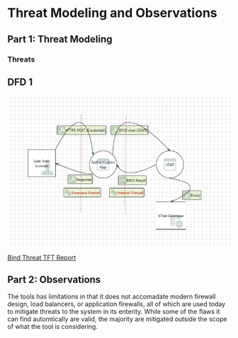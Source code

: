# Threat Modeling and Observations
## Part 1: Threat Modeling

<!--- Josh Bartels --->
### Threats

## DFD 1

![Bind Threat](https://github.com/bartelsjoshuac/SAPG/blob/main/images/BINDThreat.jpg)

[Bind Threat TFT Report](https://htmlpreview.github.io/?https://github.com/bartelsjoshuac/SAPG/blob/main/HTML_Files/BINDThreatReport.htm)

## Part 2: Observations

The tools has limitations in that it does not accomadate modern firewall design, load balancers, or application firewalls, all of which are used today to mitigate threats to the system in its enterity.  While some of the flaws it can find automtically are valid, the majority are mitigated outside the scope of what the tool is considering.
